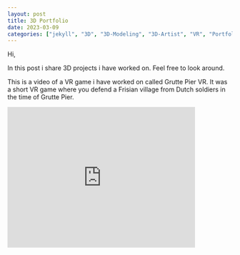 ```yaml
---
layout: post
title: 3D Portfolio
date: 2023-03-09
categories: ["jekyll", "3D", "3D-Modeling", "3D-Artist", "VR", "Portfolio",]
---
```


Hi,

In this post i share 3D projects i have worked on. Feel free to look around.

This is a video of a VR game i have worked on called Grutte Pier VR. It was a short VR game where you defend a Frisian village from Dutch soldiers in the time of Grutte Pier.
<iframe width="420" height="315" src="https://youtu.be/Kzk2odosI4c" frameborder="0" allowfullscreen></iframe>

